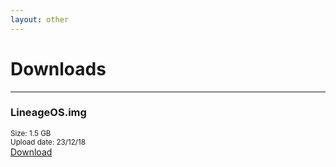 ```yaml
---
layout: other
---
```


# Downloads
________________

### LineageOS.img
<div class="downloadPanel">
  <sub>Size: 1.5 GB</sub><br />
  <sub>Upload date: 23/12/18</sub><br />
  <a href="about:blank" class="btn2" style="margin-top: 10px; margin-bottom: 3px;">Download</a>
</div>
